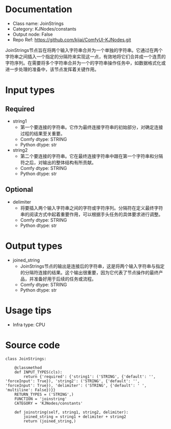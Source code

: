 # Documentation
- Class name: JoinStrings
- Category: KJNodes/constants
- Output node: False
- Repo Ref: https://github.com/kijai/ComfyUI-KJNodes.git

JoinStrings节点旨在将两个输入字符串合并为一个单独的字符串。它通过在两个字符串之间插入一个指定的分隔符来实现这一点，有效地将它们合并成一个连贯的字符序列。在需要将多个字符串合并为一个的字符串操作任务中，如数据格式化或进一步处理的准备中，该节点发挥着关键作用。

# Input types
## Required
- string1
    - 第一个要连接的字符串。它作为最终连接字符串的初始部分，对确定连接过程的结果至关重要。
    - Comfy dtype: STRING
    - Python dtype: str
- string2
    - 第二个要连接的字符串。它在最终连接字符串中跟在第一个字符串和分隔符之后，对输出的整体结构有所贡献。
    - Comfy dtype: STRING
    - Python dtype: str
## Optional
- delimiter
    - 将要插入两个输入字符串之间的字符或字符序列。分隔符在定义最终字符串的阅读方式中起着重要作用，可以根据手头任务的具体要求进行调整。
    - Comfy dtype: STRING
    - Python dtype: str

# Output types
- joined_string
    - JoinStrings节点的输出是连接后的字符串，这是将两个输入字符串与指定的分隔符连接的结果。这个输出很重要，因为它代表了节点操作的最终产品，并准备好用于后续的任务或流程。
    - Comfy dtype: STRING
    - Python dtype: str

# Usage tips
- Infra type: CPU

# Source code
```
class JoinStrings:

    @classmethod
    def INPUT_TYPES(cls):
        return {'required': {'string1': ('STRING', {'default': '', 'forceInput': True}), 'string2': ('STRING', {'default': '', 'forceInput': True}), 'delimiter': ('STRING', {'default': ' ', 'multiline': False})}}
    RETURN_TYPES = ('STRING',)
    FUNCTION = 'joinstring'
    CATEGORY = 'KJNodes/constants'

    def joinstring(self, string1, string2, delimiter):
        joined_string = string1 + delimiter + string2
        return (joined_string,)
```